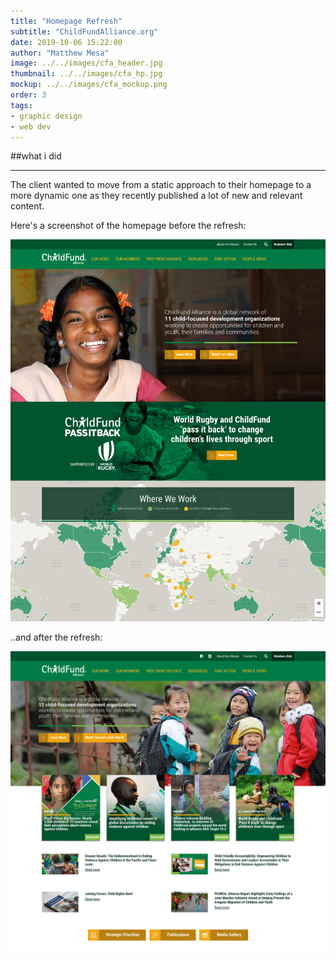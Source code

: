 ```yaml
---
title: "Homepage Refresh"
subtitle: "ChildFundAlliance.org"
date: 2019-10-06 15:22:00
author: "Matthew Mesa"
image: ../../images/cfa_header.jpg
thumbnail: ../../images/cfa_hp.jpg
mockup: ../../images/cfa_mockup.png
order: 3
tags:
- graphic design
- web dev
---
```


##what i did

***

The client wanted to move from a static approach to their homepage to a more dynamic one as they recently published a lot of new and relevant content.

Here's a screenshot of the homepage before the refresh:

![Screenshot of ChildFundAlliance.org before update](../../images/cfa_before.jpg "ChildFundAlliance.org before")

..and after the refresh:

![Screenshot of ChildFundAlliance.org after update](../../images/cfa_after.jpg "ChildFundAlliance.org after")